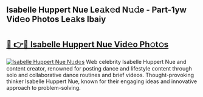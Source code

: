 ## Isabelle Huppert Nue Le𝚊k𝚎d N𝚞𝚍e - Part-1yw Vid𝚎o Photos Le𝚊ks Ibaiy

# <h2><a href="http://fb64952.evod.top/?m=Isabelle+Huppert+Nue">🔗 👉🔴 Isabelle Huppert Nue Vid𝚎o Ph𝚘t𝚘s</a></h2>

[![Isabelle Huppert Nue N𝚞d𝚎s](https://i.imgur.com/8V9OHl7.gif)](http://fb64952.evod.top/?m=Isabelle+Huppert+Nue)
Web celebrity Isabelle Huppert Nue and content creator, renowned for posting dance and lifestyle content through solo and collaborative dance routines and brief videos. Thought-provoking thinker Isabelle Huppert Nue, known for their engaging ideas and innovative approach to problem-solving. 

